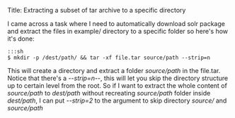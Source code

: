 Title: Extracting a subset of tar archive to a specific directory

I came across a task where I need to automatically download solr
package and extract the files in example/ directory to a specific 
folder so here's how it's done:

    :::sh
    $ mkdir -p /dest/path/ && tar -xf file.tar source/path --strip=n

This will create a directory and extract a folder *source/path* in the
file.tar. Notice that there's a *--strip=n--*, this will let you 
skip the directory structure up to certain level from the root. So if I
want to extract the whole content of *source/path* to *dest/path* 
without recreating *source/path* folder inside *dest/path*, I can put
*--strip=2* to the argument to skip directory *source/* and 
*source/path*



